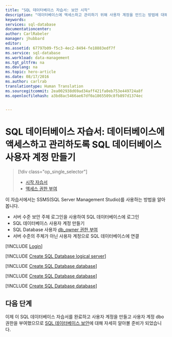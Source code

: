 ```yaml
---
title: "SQL 데이터베이스 자습서: 보안 시작"
description: "데이터베이스에 액세스하고 관리하기 위해 사용자 계정을 만드는 방법에 대해 알아봅니다."
keywords: 
services: sql-database
documentationcenter: 
author: CarlRabeler
manager: jhubbard
editor: 
ms.assetid: 67797b09-f5c3-4ec2-8494-fe18883edf7f
ms.service: sql-database
ms.workload: data-management
ms.tgt_pltfrm: na
ms.devlang: na
ms.topic: hero-article
ms.date: 08/17/2016
ms.author: carlrab
translationtype: Human Translation
ms.sourcegitcommit: 2ea002938d69ad34aff421fa0eb753e449724a8f
ms.openlocfilehash: a3bd8ac5466ae67df0a1865509c8fb897d1374ec


---
```

# <a name="sql-database-tutorial-create-sql-database-user-accounts-to-access-and-manage-a-database"></a>SQL 데이터베이스 자습서: 데이터베이스에 액세스하고 관리하도록 SQL 데이터베이스 사용자 계정 만들기
> [!div class="op_single_selector"]
> * [시작 자습서](sql-database-get-started-security.md)
> * [액세스 권한 부여](sql-database-manage-logins.md)
> 
> 

이 자습서에서는 SSMS(SQL Server Management Studio)를 사용하는 방법을 알아봅니다.

* 서버 수준 보안 주체 로그인을 사용하여 SQL 데이터베이스에 로그인
* SQL 데이터베이스 사용자 계정 만들기
* SQL Database 사용자 [db_owner 권한 부여](https://msdn.microsoft.com/library/ms189121.aspx#Anchor_0)
* 서버 수준의 주체가 아닌 사용자 계정으로 SQL 데이터베이스에 연결

[!INCLUDE [Login](../../includes/azure-getting-started-portal-login.md)]

[!INCLUDE [Create SQL Database logical server](../../includes/sql-database-sql-server-management-studio-connect-server-principal.md)]

[!INCLUDE [Create SQL Database database](../../includes/sql-database-create-new-database-user.md)]

[!INCLUDE [Create SQL Database database](../../includes/sql-database-grant-database-user-dbo-permissions.md)]

[!INCLUDE [Create SQL Database database](../../includes/sql-database-sql-server-management-studio-connect-user.md)]

## <a name="next-steps"></a>다음 단계
이제 이 SQL 데이터베이스 자습서를 완료하고 사용자 계정을 만들고 사용자 계정 dbo 권한을 부여했으므로 [SQL 데이터베이스 보안](sql-database-manage-logins.md)에 대해 자세히 알아볼 준비가 되었습니다.




<!--HONumber=Nov16_HO2-->


